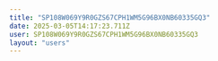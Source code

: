 ```yaml
---
title: "SP108W069Y9R0GZS67CPH1WM5G96BX0NB60335GQ3"
date: 2025-03-05T14:17:23.711Z
user: SP108W069Y9R0GZS67CPH1WM5G96BX0NB60335GQ3
layout: "users"
---
```

    